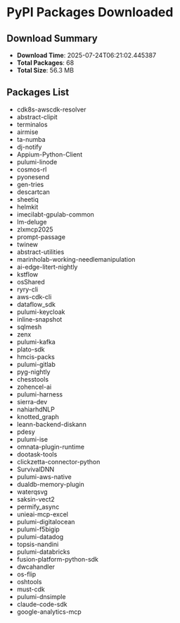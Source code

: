 # PyPI Packages Downloaded

## Download Summary
- **Download Time**: 2025-07-24T06:21:02.445387
- **Total Packages**: 68
- **Total Size**: 56.3 MB

## Packages List
- cdk8s-awscdk-resolver
- abstract-clipit
- terminalos
- airmise
- ta-numba
- dj-notify
- Appium-Python-Client
- pulumi-linode
- cosmos-rl
- pyonesend
- gen-tries
- descartcan
- sheetiq
- helmkit
- imecilabt-gpulab-common
- lm-deluge
- zlxmcp2025
- prompt-passage
- twinew
- abstract-utilities
- marinholab-working-needlemanipulation
- ai-edge-litert-nightly
- kstflow
- osShared
- ryry-cli
- aws-cdk-cli
- dataflow_sdk
- pulumi-keycloak
- inline-snapshot
- sqlmesh
- zenx
- pulumi-kafka
- plato-sdk
- hmcis-packs
- pulumi-gitlab
- pyg-nightly
- chesstools
- zohencel-ai
- pulumi-harness
- sierra-dev
- nahiarhdNLP
- knotted_graph
- leann-backend-diskann
- pdesy
- pulumi-ise
- omnata-plugin-runtime
- dootask-tools
- clickzetta-connector-python
- SurvivalDNN
- pulumi-aws-native
- dualdb-memory-plugin
- waterqsvg
- saksin-vect2
- permify_async
- unieai-mcp-excel
- pulumi-digitalocean
- pulumi-f5bigip
- pulumi-datadog
- topsis-nandini
- pulumi-databricks
- fusion-platform-python-sdk
- dwcahandler
- os-flip
- oshtools
- must-cdk
- pulumi-dnsimple
- claude-code-sdk
- google-analytics-mcp
